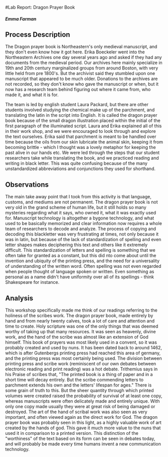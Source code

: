 #Lab Report: Dragon Prayer Book

##### Emma Farman

## Process Description

The Dragon prayer book is Northeastern's only medieval manuscript, and they don't even know how it got here. Erika Boeckeler went into the Northeastern Archives one day several years ago and asked if they had any documents from the medieval period. Our archives here mainly specialize in 19th and 20th century marginalized groups from around Boston, with very little held from pre 1800's. But the archivist said they stumbled upon one manuscript that appeared to be much older. Donations to the archives are not recorded, so they don't know who gave the manuscript or when, but it now has a research team behind figuring out where it came from, who made it, and what it is for. 
	
The team is led by english student Laura Packard, but there are other students involved studying the chemical make up of the parchment, and translating the latin in the script into English. It is called the dragon prayer book because of the small dragon illustration placed within the initial of the first paragraph of the illuminated script. Laura and Erika explained all of this in their work shop, and we were encouraged to look through and explore the text ourselves. Erika said that parchment is meant to be handled over time because the oils from our skin lubricate the animal skin, keeping it from becoming brittle ­- which I thought was a lovely metaphor for keeping the past alive in our hands etc. We were led through the steps that our student researchers take while translating the book, and we practiced reading and writing in black letter. This was quite confusing because of the many unstandardized abbreviations and conjunctions they used for shorthand. 

## Observations
The main take away point that I took from this activity is that language, customs, and mediums are not permanent. The dragon prayer book is not very old in the grand scheme of human life, but it still holds so many mysteries regarding what it says, who owned it, what it was exactly used for. Manuscript technology is altogether a bygone technology, and what used to be basically memorized and clear information now requires a whole team of researchers to decode and analyze. The process of copying and decoding this blackletter was very frustrating at times, not only because it was in latin, but because of the lack of standardization of spelling and even letter shapes makes deciphering this text and others like it extremely difficult. This standardization of letters and spelling is something that we often take for granted as a constant, but this did nto come about until the invention and ubiquity of the printing press, and the need for a universality of understanding of the written word. Often spelling was not even regarded when people thought of language spoken or written. Even something as personal as a name didn't have uniformity over all of its spellings - think Shakespeare for instance.

## Analysis
This workshop specifically made me think of our readings referring to the holiness of the scribes work. The dragon prayer book, made entirely by hand and from nearly twenty calves, took a lot of care and attention and time to create. Holy scripture was one of the only things that was deemed worthy of taking up that many resources. It was seen as heavenly, divine work, and the hand of the scribe was almost like an extension of God himself. This book of prayers was most likely used in a convent, so it was probably created and used by nuns. It has been dated back to around 1462, which is after Gutenbergs printing press had reached this area of germany, and the printing press was most certainly being used. The division between printing press and scribe work (reminiscent of our own debates between electronic reading and print reading) was a hot debate. Trithemius says in his Praise of scribes that, "The printed book is a thing of paper and in a short time will decay entirely. But the scribe commending letters to parchment extends his own and the letters' lifespan for ages." There is some grain of truth to this. But the sheer quantity through which printed volumes were created raised the probability of survival of at least one copy, whereas manuscripts were often delicately made and entirely unique. With only one copy made usually they were at great risk of being damaged or destroyed. The art of the hand of scribal work was also seen as very important, and often viewed again as the direct work for God. The dragon prayer book was probably seen in this light, as a highly valuable work of art created by the hands of god. This gave it much more value to the nuns that used it in comparison to a printed version. This distinction of the "worthiness" of the text based on its form can be seen in debates today, and will probably be made every time humans invent a new communication technology. 
